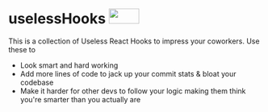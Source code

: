 # uselessHooks <img style="height:30px;width:60px;" src="https://user-images.githubusercontent.com/10962432/208281453-316866e2-f512-4572-aec4-d9b165579f43.png">

This is a collection of Useless React Hooks to impress your coworkers. Use these to 

- Look smart and hard working
- Add more lines of code to jack up your commit stats & bloat your codebase
- Make it harder for other devs to follow your logic making them think you're smarter than you actually are
